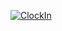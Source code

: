 [![ClockIn](https://github.com/vyatsyk/clock-in-out/actions/workflows/main.yml/badge.svg)](https://github.com/vyatsyk/clock-in-out/actions/workflows/main.yml)
